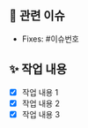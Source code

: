 ## 🔗 관련 이슈

<!-- 이 PR과 관련된 이슈 번호를 작성하세요. -->

- Fixes: #이슈번호

## ✨ 작업 내용

<!-- 이 PR에서 작업한 내용을 간략히 설명하세요. -->

- [x] 작업 내용 1
- [x] 작업 내용 2
- [x] 작업 내용 3